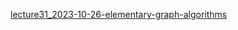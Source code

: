 [lecture31_2023-10-26-elementary-graph-algorithms](../../mooc/hias-algorithm/lecture31_2023-10-26-elementary-graph-algorithms.pdf#page=74)